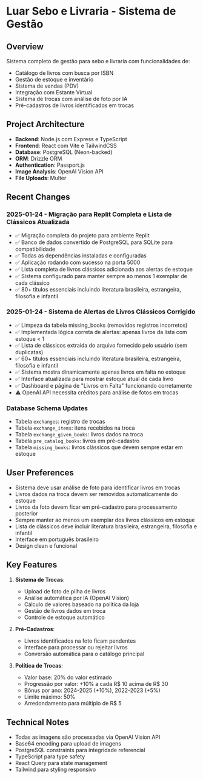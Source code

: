 # Luar Sebo e Livraria - Sistema de Gestão

## Overview
Sistema completo de gestão para sebo e livraria com funcionalidades de:
- Catálogo de livros com busca por ISBN
- Gestão de estoque e inventário
- Sistema de vendas (PDV)
- Integração com Estante Virtual
- Sistema de trocas com análise de foto por IA
- Pré-cadastros de livros identificados em trocas

## Project Architecture
- **Backend**: Node.js com Express e TypeScript
- **Frontend**: React com Vite e TailwindCSS
- **Database**: PostgreSQL (Neon-backed)
- **ORM**: Drizzle ORM
- **Authentication**: Passport.js
- **Image Analysis**: OpenAI Vision API
- **File Uploads**: Multer

## Recent Changes
### 2025-01-24 - Migração para Replit Completa e Lista de Clássicos Atualizada
- ✅ Migração completa do projeto para ambiente Replit
- ✅ Banco de dados convertido de PostgreSQL para SQLite para compatibilidade
- ✅ Todas as dependências instaladas e configuradas
- ✅ Aplicação rodando com sucesso na porta 5000
- ✅ Lista completa de livros clássicos adicionada aos alertas de estoque
- ✅ Sistema configurado para manter sempre ao menos 1 exemplar de cada clássico
- ✅ 80+ títulos essenciais incluindo literatura brasileira, estrangeira, filosofia e infantil

### 2025-01-24 - Sistema de Alertas de Livros Clássicos Corrigido
- ✅ Limpeza da tabela missing_books (removidos registros incorretos)
- ✅ Implementada lógica correta de alertas: apenas livros da lista com estoque < 1
- ✅ Lista de clássicos extraída do arquivo fornecido pelo usuário (sem duplicatas)
- ✅ 60+ títulos essenciais incluindo literatura brasileira, estrangeira, filosofia e infantil
- ✅ Sistema mostra dinamicamente apenas livros em falta no estoque
- ✅ Interface atualizada para mostrar estoque atual de cada livro
- ✅ Dashboard e página de "Livros em Falta" funcionando corretamente
- ⚠️ OpenAI API necessita créditos para análise de fotos em trocas

### Database Schema Updates
- Tabela `exchanges`: registro de trocas
- Tabela `exchange_items`: itens recebidos na troca
- Tabela `exchange_given_books`: livros dados na troca
- Tabela `pre_catalog_books`: livros em pré-cadastro
- Tabela `missing_books`: livros clássicos que devem sempre estar em estoque

## User Preferences
- Sistema deve usar análise de foto para identificar livros em trocas
- Livros dados na troca devem ser removidos automaticamente do estoque
- Livros da foto devem ficar em pré-cadastro para processamento posterior
- Sempre manter ao menos um exemplar dos livros clássicos em estoque
- Lista de clássicos deve incluir literatura brasileira, estrangeira, filosofia e infantil
- Interface em português brasileiro
- Design clean e funcional

## Key Features
1. **Sistema de Trocas**:
   - Upload de foto de pilha de livros
   - Análise automática por IA (OpenAI Vision)
   - Cálculo de valores baseado na política da loja
   - Gestão de livros dados em troca
   - Controle de estoque automático

2. **Pré-Cadastros**:
   - Livros identificados na foto ficam pendentes
   - Interface para processar ou rejeitar livros
   - Conversão automática para o catálogo principal

3. **Política de Trocas**:
   - Valor base: 20% do valor estimado
   - Progressão por valor: +10% a cada R$ 10 acima de R$ 30
   - Bônus por ano: 2024-2025 (+10%), 2022-2023 (+5%)
   - Limite máximo: 50%
   - Arredondamento para múltiplo de R$ 5

## Technical Notes
- Todas as imagens são processadas via OpenAI Vision API
- Base64 encoding para upload de imagens
- PostgreSQL constraints para integridade referencial
- TypeScript para type safety
- React Query para state management
- Tailwind para styling responsivo